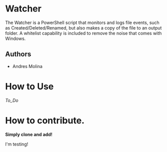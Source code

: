 # Watcher
The Watcher is a PowerShell script that monitors and logs file events, such as Created/Deleted/Renamed, but also makes a copy of the file to an output folder. A whitelist capability is included to remove the noise that comes with Windows.

## Authors
- Andres Molina

# How to Use
_To_Do_

# How to contribute.
__Simply clone and add!__

I'm testing!
